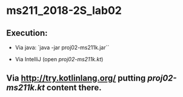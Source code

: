 # ms211_2018-2S_lab02

## Execution:

- Via java:
`java -jar proj02-ms211k.jar``

- Via IntelliJ (open *proj02-ms211k.kt*)

## Via http://try.kotlinlang.org/ putting *proj02-ms211k.kt* content there.

